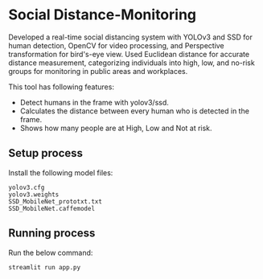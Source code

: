 # Social Distance-Monitoring
Developed a real-time social distancing system with YOLOv3 and SSD for human detection, OpenCV for video processing, and Perspective transformation for bird's-eye view. Used Euclidean distance for accurate distance measurement, categorizing individuals into high, low, and no-risk groups for monitoring in public areas and workplaces.

   This tool has following features:

   * Detect humans in the frame with yolov3/ssd.
   * Calculates the distance between every human who is detected in the frame.
   * Shows how many people are at High, Low and Not at risk.

## Setup process

Install the following model files:

```
yolov3.cfg
yolov3.weights
SSD_MobileNet_prototxt.txt
SSD_MobileNet.caffemodel
```


## Running process

Run the below command:

```
streamlit run app.py
```